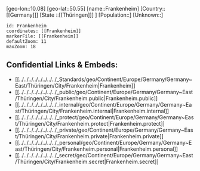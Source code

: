 ﻿---
location: [50.55,10.08]
mapzoom: [7,12] 
mapmarker: city 
type: City
tags:
- geo/City


SpocWebEntityId: 30228
isDeleted: false
confidential: public

---
[geo-lon::10.08]
[geo-lat::50.55]
[name::Frankenheim]
[Country::[[Germany]]]
[State ::[[Thüringen]]] ]
[Population::]
[Unknown::]


```leaflet
id: Frankenheim
coordinates: [[Frankenheim]]
markerFile: [[Frankenheim]]
defaultZoom: 11 
maxZoom: 18
```


## Confidential Links & Embeds: 
- [[../../../../../../../../_Standards/geo/Continent/Europe/Germany/Germany~East/Thüringen/City/Frankenheim|Frankenheim]] 
- [[../../../../../../../../_public/geo/Continent/Europe/Germany/Germany~East/Thüringen/City/Frankenheim.public|Frankenheim.public]] 
- [[../../../../../../../../_internal/geo/Continent/Europe/Germany/Germany~East/Thüringen/City/Frankenheim.internal|Frankenheim.internal]] 
- [[../../../../../../../../_protect/geo/Continent/Europe/Germany/Germany~East/Thüringen/City/Frankenheim.protect|Frankenheim.protect]] 
- [[../../../../../../../../_private/geo/Continent/Europe/Germany/Germany~East/Thüringen/City/Frankenheim.private|Frankenheim.private]] 
- [[../../../../../../../../_personal/geo/Continent/Europe/Germany/Germany~East/Thüringen/City/Frankenheim.personal|Frankenheim.personal]] 
- [[../../../../../../../../_secret/geo/Continent/Europe/Germany/Germany~East/Thüringen/City/Frankenheim.secret|Frankenheim.secret]] 
